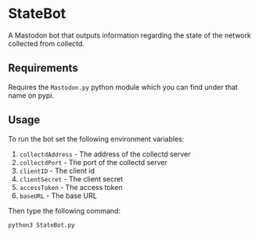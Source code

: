 StateBot
========

A Mastodon bot that outputs information regarding the state of the network collected from collectd.

## Requirements

Requires the `Mastodon.py` python module which you can find under that name on pypi.

## Usage

To run the bot set the following environment variables:

1.  `collectdAddress` - The address of the collectd server
2.  `collectdPort` - The port of the collectd server
3.  `clientID` - The client id
4.  `clientSecret` - The client secret
5.  `accessToken` - The access token
6.  `baseURL` - The base URL

Then type the following command:

````
python3 StateBot.py
````